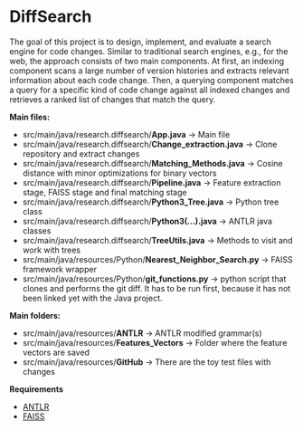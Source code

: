 # DiffSearch

The goal of this project is to design, implement, and evaluate a search
engine for code changes. Similar to traditional search engines, e.g., for the
web, the approach consists of two main components. At first, an indexing
component scans a large number of version histories and extracts relevant
information about each code change. Then, a querying component matches
a query for a specific kind of code change against all indexed changes and
retrieves a ranked list of changes that match the query.

**Main files:**
- src/main/java/research.diffsearch/**App.java** -> Main file
- src/main/java/research.diffsearch/**Change_extraction.java** -> Clone repository and extract changes
- src/main/java/research.diffsearch/**Matching_Methods.java** -> Cosine distance with minor optimizations for binary vectors
- src/main/java/research.diffsearch/**Pipeline.java** -> Feature extraction stage, FAISS stage and final matching stage
- src/main/java/research.diffsearch/**Python3_Tree.java** -> Python tree class 
- src/main/java/research.diffsearch/**Python3(...).java** -> ANTLR java classes
- src/main/java/research.diffsearch/**TreeUtils.java** -> Methods to visit and work with trees
- src/main/java/resources/Python/**Nearest_Neighbor_Search.py** -> FAISS framework wrapper
- src/main/java/resources/Python/**git_functions.py** -> python script that clones and performs the git diff. It has to be run first, because it has not been linked yet with the Java project.

**Main folders:**
- src/main/java/resources/**ANTLR** -> ANTLR modified grammar(s)
- src/main/java/resources/**Features_Vectors** -> Folder where the feature vectors are saved
- src/main/java/resources/**GitHub** -> There are the toy test files with changes

**Requirements**
- [ANTLR](https://github.com/antlr/antlr4/blob/master/doc/getting-started.md)
- [FAISS](https://github.com/facebookresearch/faiss/blob/master/INSTALL.md)